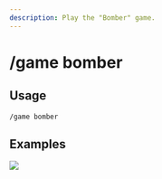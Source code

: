 ```yaml
---
description: Play the "Bomber" game.
---
```


# /game bomber

## Usage

```
/game bomber
```

## Examples

![](https://github.com/xNickyDev/Forkman/assets/111157596/05d5366b-03f4-4608-9299-f2efc4746c0d)